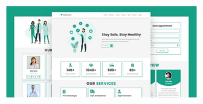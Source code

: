 <img alt="ZJ-Responsive-Hospital-Website-Template-IICT-Project" src="https://github.com/ZeeshanJaved28/Hospital-Website-IICT-Project/blob/main/Hospital-Website-Template-Image.jpg">
